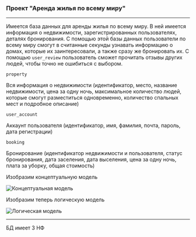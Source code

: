 ### Проект "Аренда жилья по всему миру"

---
Имеется база данных для аренды жилья по всему миру. В ней имеется информация о недвижимости, зарегистрированных пользователях, деталях бронирования.
С помощью этой базы данных пользователи по всему миру смогут в считанные секунды узнавать информацию о домах, которые их заинтересовали, а также сразу же бронировать их. С помощью `user_review` пользователь сможет прочитать отзывы других людей, чтобы точно не ошибиться с выбором.

`property`

Вся информация о недвижимости (идентификатор, место, название недвижимости, цена за одну ночь, максимальное количество людей, которые смогут разместиться одновременно, количество спальных мест и подробное описание)

`user_account`

Аккаунт пользователя (идентификатор, имя, фамилия, почта, пароль, дата регистрации)

`booking`

Бронирование (идентификатор недвижимости и пользователя, статус бронирования, дата заселения, дата выселения, цена за одну ночь, плата за уборку, общая стоимость)

Изобразим концептуальную модель

![Концептуальная модель](docs/airbnb_conceptual_model.png)

Изобразим теперь логическую модель

![Логическая модель](airbnb-logical-model.png)

---
БД имеет 3 НФ

